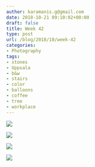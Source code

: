 ```yaml
---
author: karamanis.g@gmail.com
date: 2018-10-21 09:10:02+00:00
draft: false
title: Week 42
type: post
url: /blog/2018/10/week-42
categories:
- Photography
tags:
- stones
- Uppsala
- b&w
- stairs
- color
- balloons
- coffee
- tree
- workplace
---
```




  
   ![](https://images.squarespace-cdn.com/content/v1/4f3f61bae4b063b909445965/1540112885151-NYRME906PY1KMJTGTDM2/ke17ZwdGBToddI8pDm48kF9aEDQaTpZHfWEO2zppK7Z7gQa3H78H3Y0txjaiv_0fDoOvxcdMmMKkDsyUqMSsMWxHk725yiiHCCLfrh8O1z5QPOohDIaIeljMHgDF5CVlOqpeNLcJ80NK65_fV7S1UX7HUUwySjcPdRBGehEKrDf5zebfiuf9u6oCHzr2lsfYZD7bBzAwq_2wCJyqgJebgg/image-asset.jpeg?format=original)

  

  
   ![](https://images.squarespace-cdn.com/content/v1/4f3f61bae4b063b909445965/1540112884339-5SWSM2OF5I0JEISMLU37/ke17ZwdGBToddI8pDm48kF4R-R29NrHk-l5JhIzkD7EUqsxRUqqbr1mOJYKfIPR7LoDQ9mXPOjoJoqy81S2I8GRo6ASst2s6pLvNAu_PZdK0HrvwNFZXBiRIlnX0if81EvdBq-m7qKZyNuyBPKR3e-H3RD8LsHTWX9VYpOoSDq4/image-asset.jpeg?format=original)

  

  
   ![](https://images.squarespace-cdn.com/content/v1/4f3f61bae4b063b909445965/1540112884609-XA6Q5PMJD6E9P2V39IB8/ke17ZwdGBToddI8pDm48kF9aEDQaTpZHfWEO2zppK7Z7gQa3H78H3Y0txjaiv_0fDoOvxcdMmMKkDsyUqMSsMWxHk725yiiHCCLfrh8O1z5QPOohDIaIeljMHgDF5CVlOqpeNLcJ80NK65_fV7S1UX7HUUwySjcPdRBGehEKrDf5zebfiuf9u6oCHzr2lsfYZD7bBzAwq_2wCJyqgJebgg/image-asset.jpeg?format=original)

  

  
   ![](https://images.squarespace-cdn.com/content/v1/4f3f61bae4b063b909445965/1540112884076-G4ZSXKB6B5YNP7OGUH6C/ke17ZwdGBToddI8pDm48kF9aEDQaTpZHfWEO2zppK7Z7gQa3H78H3Y0txjaiv_0fDoOvxcdMmMKkDsyUqMSsMWxHk725yiiHCCLfrh8O1z5QPOohDIaIeljMHgDF5CVlOqpeNLcJ80NK65_fV7S1UX7HUUwySjcPdRBGehEKrDf5zebfiuf9u6oCHzr2lsfYZD7bBzAwq_2wCJyqgJebgg/image-asset.jpeg?format=original)

  


